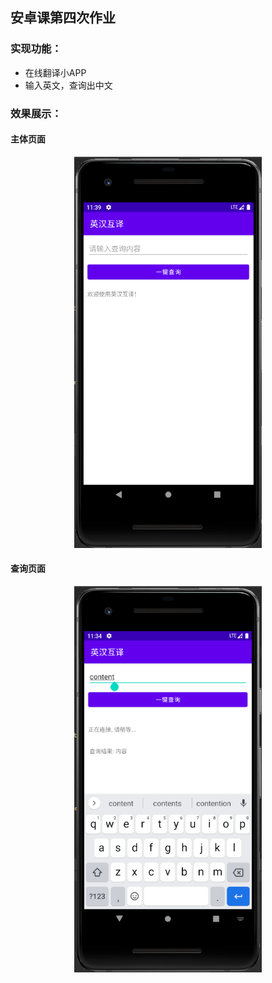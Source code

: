 ## 安卓课第四次作业

### 实现功能：

- 在线翻译小APP
- 输入英文，查询出中文



### 效果展示：
#### 主体页面
<center class="half">
    <img src="./img/img0.png" width="300"/>
</center>

#### 查询页面
<center class="half">
    <img src="./img/img1.png" width="300"/>
</center>

